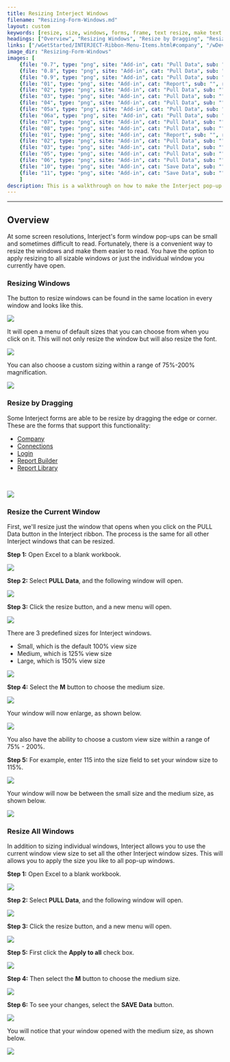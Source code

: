 ```yaml
---
title: Resizing Interject Windows
filename: "Resizing-Form-Windows.md"
layout: custom
keywords: [resize, size, windows, forms, frame, text resize, make text bigger]
headings: ["Overview", "Resizing Windows", "Resize by Dragging", "Resize the Current Window", "Resize All Windows"]
links: ["/wGetStarted/INTERJECT-Ribbon-Menu-Items.html#company", "/wDeveloper/ConnectionManager.html", "/wAbout/Logging-In.html", "/wIndex/ReportBuilder.html", "/wAbout/Report-Library-Basics.html"]
image_dir: "Resizing-Form-Windows"
images: [
	{file: "0.7", type: "png", site: "Add-in", cat: "Pull Data", sub: "", report: "", ribbon: "", config: ""}, 
	{file: "0.8", type: "png", site: "Add-in", cat: "Pull Data", sub: "", report: "", ribbon: "", config: ""}, 
	{file: "0.9", type: "png", site: "Add-in", cat: "Pull Data", sub: "", report: "", ribbon: "", config: ""}, 
	{file: "01", type: "png", site: "Add-in", cat: "Report", sub: "", report: "", ribbon: "Simple", config: ""}, 
	{file: "02", type: "png", site: "Add-in", cat: "Pull Data", sub: "", report: "", ribbon: "Simple", config: ""}, 
	{file: "03", type: "png", site: "Add-in", cat: "Pull Data", sub: "", report: "", ribbon: "", config: ""}, 
	{file: "04", type: "png", site: "Add-in", cat: "Pull Data", sub: "", report: "", ribbon: "", config: ""}, 
	{file: "05a", type: "png", site: "Add-in", cat: "Pull Data", sub: "", report: "", ribbon: "", config: ""}, 
	{file: "06a", type: "png", site: "Add-in", cat: "Pull Data", sub: "", report: "", ribbon: "", config: ""}, 
	{file: "07", type: "png", site: "Add-in", cat: "Pull Data", sub: "", report: "", ribbon: "", config: ""}, 
	{file: "08", type: "png", site: "Add-in", cat: "Pull Data", sub: "", report: "", ribbon: "Simple", config: ""}, 
	{file: "01", type: "png", site: "Add-in", cat: "Report", sub: "", report: "", ribbon: "Simple", config: ""}, 
	{file: "02", type: "png", site: "Add-in", cat: "Pull Data", sub: "", report: "", ribbon: "Simple", config: ""}, 
	{file: "03", type: "png", site: "Add-in", cat: "Pull Data", sub: "", report: "", ribbon: "", config: ""}, 
	{file: "05", type: "png", site: "Add-in", cat: "Pull Data", sub: "", report: "", ribbon: "", config: ""}, 
	{file: "06", type: "png", site: "Add-in", cat: "Pull Data", sub: "", report: "", ribbon: "", config: ""}, 
	{file: "10", type: "png", site: "Add-in", cat: "Save Data", sub: "", report: "", ribbon: "Simple", config: ""}, 
	{file: "11", type: "png", site: "Add-in", cat: "Save Data", sub: "", report: "", ribbon: "Simple", config: ""}
	]
description: This is a walkthrough on how to make the Interject pop-up windows larger
---
```

* * *

## Overview

At some screen resolutions, Interject's form window pop-ups can be small and sometimes difficult to read. Fortunately, there is a convenient way to resize the windows and make them easier to read. You have the option to apply resizing to all sizable windows or just the individual window you currently have open.

### Resizing Windows

The button to resize windows can be found in the same location in every window and looks like this.

![](/images/Resizing-Form-Windows/0.7.png)
<br>

It will open a menu of default sizes that you can choose from when you click on it. This will not only resize the window but will also resize the font.

![](/images/Resizing-Form-Windows/0.8.png)
<br>

You can also choose a custom sizing within a range of 75%-200% magnification.

![](/images/Resizing-Form-Windows/0.9.png)
<br>

### Resize by Dragging

Some Interject forms are able to be resize by dragging the edge or corner. These are the forms that support this functionality:

- [Company](/wGetStarted/INTERJECT-Ribbon-Menu-Items.html#company)
- [Connections](/wDeveloper/ConnectionManager.html)
- [Login](/wAbout/Logging-In.html)
- [Report Builder](/wIndex/ReportBuilder.html)
- [Report Library](/wAbout/Report-Library-Basics.html)
<br>

![](/images/Resizing-Form-Windows/ResizeFormDrag.png)
<br>

### Resize the Current Window

First, we'll resize just the window that opens when you click on the PULL Data button in the Interject ribbon. The process is the same for all other Interject windows that can be resized.

**Step 1:** Open Excel to a blank workbook.

![](/images/Resizing-Form-Windows/01.png)
<br>

**Step 2:** Select **PULL Data**, and the following window will open.

![](/images/Resizing-Form-Windows/02.png)
<br>

**Step 3:** Click the resize button, and a new menu will open.

![](/images/Resizing-Form-Windows/03.png)
<br>

There are 3 predefined sizes for Interject windows.

* Small, which is the default 100% view size
* Medium, which is 125% view size
* Large, which is 150% view size

![](/images/Resizing-Form-Windows/04.png)
<br>

**Step 4:** Select the **M** button to choose the medium size.

![](/images/Resizing-Form-Windows/05a.png)
<br>

Your window will now enlarge, as shown below.

![](/images/Resizing-Form-Windows/06a.png)
<br>

You also have the ability to choose a custom view size within a range of 75% - 200%.

**Step 5:** For example, enter 115 into the size field to set your window size to 115%.

![](/images/Resizing-Form-Windows/07.png)
<br>

Your window will now be between the small size and the medium size, as shown below.

![](/images/Resizing-Form-Windows/08.png)
<br>

### Resize All Windows

In addition to sizing individual windows, Interject allows you to use the current window view size to set all the other Interject window sizes. This will allows you to apply the size you like to all pop-up windows.

**Step 1:** Open Excel to a blank workbook.

![](/images/Resizing-Form-Windows/01.png)
<br>

**Step 2:** Select **PULL Data**, and the following window will open.

![](/images/Resizing-Form-Windows/02.png)
<br>

**Step 3:** Click the resize button, and a new menu will open.

![](/images/Resizing-Form-Windows/03.png)
<br>

**Step 5:** First click the **Apply to all** check box.

![](/images/Resizing-Form-Windows/05.png)
<br>

**Step 4:** Then select the **M** button to choose the medium size.

![](/images/Resizing-Form-Windows/06.png)
<br>

**Step 6:** To see your changes, select the **SAVE Data** button.

![](/images/Resizing-Form-Windows/10.png)
<br>

You will notice that your window opened with the medium size, as shown below.

![](/images/Resizing-Form-Windows/11.png)
<br>
